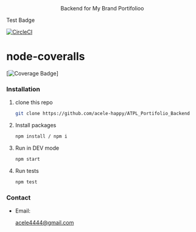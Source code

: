 
<div align="center">
    Backend for My Brand Portifolioo 
</div>

<p>Test Badge</p>

[![CircleCI](https://circleci.com/gh/Byiringiro-saad/My_Brand_Backend.svg?style=shield)](https://circleci.com/gh/circleci-docs)

# node-coveralls

[![Coverage Badge](https://img.shields.io/endpoint?url=https://gist.githubusercontent.com/acele-happy/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/raw/ATPL_Portifolio_Backend__heads_main.json)]

### Installation

1. clone this repo
   ```sh
   git clone https://github.com/acele-happy/ATPL_Portifolio_Backend
   ```
2. Install packages
   ```sh
   npm install / npm i
   ```
3. Run in DEV mode
   ```sh
   npm start
   ```

4. Run tests
    ```sh
    npm test
    ```

### Contact
- Email: <p>acele4444@gmail.com</p>